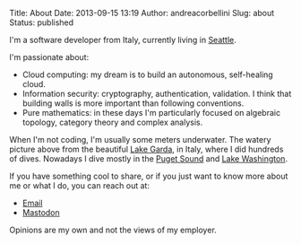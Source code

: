 Title: About
Date: 2013-09-15 13:19
Author: andreacorbellini
Slug: about
Status: published

I'm a software developer from Italy, currently living in
[Seattle](https://en.wikipedia.org/wiki/Seattle).

I'm passionate about:

* Cloud computing: my dream is to build an autonomous, self-healing cloud.
* Information security: cryptography, authentication, validation. I think that
  building walls is more important than following conventions.
* Pure mathematics: in these days I'm particularly focused on algebraic
  topology, category theory and complex analysis.

When I'm not coding, I'm usually some meters underwater. The watery picture
above from the beautiful [Lake
Garda](https://en.wikipedia.org/wiki/Lake_Garda), in Italy, where I did
hundreds of dives. Nowadays I dive mostly in the [Puget
Sound](https://en.wikipedia.org/wiki/Puget_Sound) and [Lake
Washington](https://en.wikipedia.org/wiki/Lake_Washington).

If you have something cool to share, or if you just want to know more about me
or what I do, you can reach out at:

<ul class="about-link-list">
  <li><a href="mailto:corbellini.andrea@gmail.com" rel="me" class="email">Email</a></li>
  <li><a href="https://mstdn.social/@andxor" rel="me" class="mastodon">Mastodon</a></li>
</ul>

Opinions are my own and not the views of my employer.
